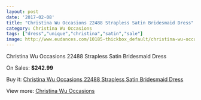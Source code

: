 ```yaml
---
layout: post
date: '2017-02-08'
title: "Christina Wu Occasions 22488 Strapless Satin Bridesmaid Dress"
category: Christina Wu Occasions
tags: ["dress","unique","christina","satin","sale"]
image: http://www.eudances.com/10185-thickbox_default/christina-wu-occasions-22488-strapless-satin-bridesmaid-dress.jpg
---
```

Christina Wu Occasions 22488 Strapless Satin Bridesmaid Dress

On Sales: **$242.99**
<a href="https://www.eudances.com/en/christina-wu-occasions/3335-christina-wu-occasions-22488-strapless-satin-bridesmaid-dress.html"><amp-img layout="responsive" width="600" height="600" src="//www.eudances.com/10185-thickbox_default/christina-wu-occasions-22488-strapless-satin-bridesmaid-dress.jpg" alt="Christina Wu Occasions 22488 Strapless Satin Bridesmaid Dress 0" /></a>
<a href="https://www.eudances.com/en/christina-wu-occasions/3335-christina-wu-occasions-22488-strapless-satin-bridesmaid-dress.html"><amp-img layout="responsive" width="600" height="600" src="//www.eudances.com/10188-thickbox_default/christina-wu-occasions-22488-strapless-satin-bridesmaid-dress.jpg" alt="Christina Wu Occasions 22488 Strapless Satin Bridesmaid Dress 1" /></a>
<a href="https://www.eudances.com/en/christina-wu-occasions/3335-christina-wu-occasions-22488-strapless-satin-bridesmaid-dress.html"><amp-img layout="responsive" width="600" height="600" src="//www.eudances.com/10187-thickbox_default/christina-wu-occasions-22488-strapless-satin-bridesmaid-dress.jpg" alt="Christina Wu Occasions 22488 Strapless Satin Bridesmaid Dress 2" /></a>
<a href="https://www.eudances.com/en/christina-wu-occasions/3335-christina-wu-occasions-22488-strapless-satin-bridesmaid-dress.html"><amp-img layout="responsive" width="600" height="600" src="//www.eudances.com/10186-thickbox_default/christina-wu-occasions-22488-strapless-satin-bridesmaid-dress.jpg" alt="Christina Wu Occasions 22488 Strapless Satin Bridesmaid Dress 3" /></a>

Buy it: [Christina Wu Occasions 22488 Strapless Satin Bridesmaid Dress](https://www.eudances.com/en/christina-wu-occasions/3335-christina-wu-occasions-22488-strapless-satin-bridesmaid-dress.html "Christina Wu Occasions 22488 Strapless Satin Bridesmaid Dress")

View more: [Christina Wu Occasions](https://www.eudances.com/en/59-christina-wu-occasions "Christina Wu Occasions")